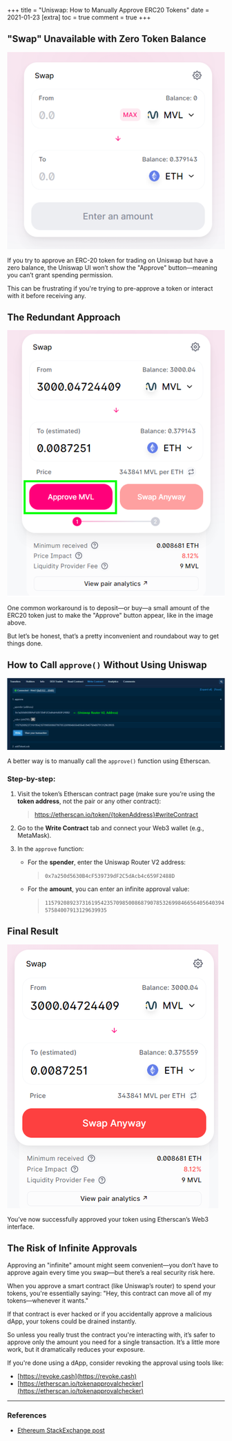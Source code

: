+++
title = "Uniswap: How to Manually Approve ERC20 Tokens"
date = 2021-01-23
[extra]
toc = true
comment = true
+++

## "Swap" Unavailable with Zero Token Balance

![unavailable](img/approveNoAvailable.png)

If you try to approve an ERC-20 token for trading on Uniswap but have a zero balance, the Uniswap UI won’t show the "Approve" button—meaning you can’t grant spending permission.

This can be frustrating if you're trying to pre-approve a token or interact with it before receiving any.

## The Redundant Approach

![approvebutton](img/approveActive.png)

One common workaround is to deposit—or buy—a small amount of the ERC20 token just to make the "Approve" button appear, like in the image above.

But let’s be honest, that’s a pretty inconvenient and roundabout way to get things done.

## How to Call `approve()` Without Using Uniswap

![etherscan](img/ehterscanApprove.png)

A better way is to manually call the `approve()` function using Etherscan.

### Step-by-step:

1. Visit the token’s Etherscan contract page (make sure you’re using the **token address**, not the pair or any other contract):

   > https://etherscan.io/token/{tokenAddress}#writeContract

2. Go to the **Write Contract** tab and connect your Web3 wallet (e.g., MetaMask).

3. In the `approve` function:
   - For the **spender**, enter the Uniswap Router V2 address:
     > `0x7a250d5630B4cF539739dF2C5dAcb4c659F2488D`
   - For the **amount**, you can enter an infinite approval value:
     > `115792089237316195423570985008687907853269984665640564039457584007913129639935`

## Final Result

![done](img/approveDone.png)

You’ve now successfully approved your token using Etherscan’s Web3 interface.

## The Risk of Infinite Approvals

Approving an "infinite" amount might seem convenient—you don’t have to approve again every time you swap—but there’s a real security risk here.

When you approve a smart contract (like Uniswap’s router) to spend your tokens, you're essentially saying:
"Hey, this contract can move all of my tokens—whenever it wants."

If that contract is ever hacked or if you accidentally approve a malicious dApp, your tokens could be drained instantly.

So unless you really trust the contract you're interacting with, it’s safer to approve only the amount you need for a single transaction. It’s a little more work, but it dramatically reduces your exposure.

If you're done using a dApp, consider revoking the approval using tools like:

- [https://revoke.cash](https://revoke.cash)
- [https://etherscan.io/tokenapprovalchecker](https://etherscan.io/tokenapprovalchecker)

---

### References

- [Ethereum StackExchange post](https://ethereum.stackexchange.com/questions/88064/how-to-manually-approve-a-token-for-swap-on-uniswap-direct-contract-interaction)
